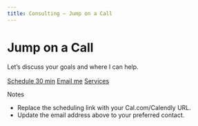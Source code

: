 ```yaml
---
title: Consulting — Jump on a Call
---
```


# Jump on a Call

Let’s discuss your goals and where I can help.

<p class="cta" style="margin-top: 1rem">
  <a class="md-button md-button--primary" href="https://cal.com/your-handle/30min" target="_blank" rel="noopener">Schedule 30 min</a>
  <a class="md-button" href="mailto:contact@example.com">Email me</a>
  <a class="md-button" href="../services/">Services</a>
</p>

Notes

- Replace the scheduling link with your Cal.com/Calendly URL.
- Update the email address above to your preferred contact.
